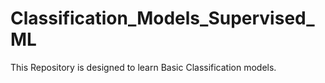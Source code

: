 # Classification_Models_Supervised_ML
This Repository is designed to learn Basic Classification models.
